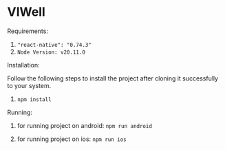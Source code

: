 # VIWell

Requirements:

1. `"react-native": "0.74.3"`
2. `Node Version: v20.11.0`

Installation:

Follow the following steps to install the project after cloning it successfully to your system.

1. `npm install`

Running:

1. for running project on android:
   `npm run android`

2. for running project on ios:
   `npm run ios`
